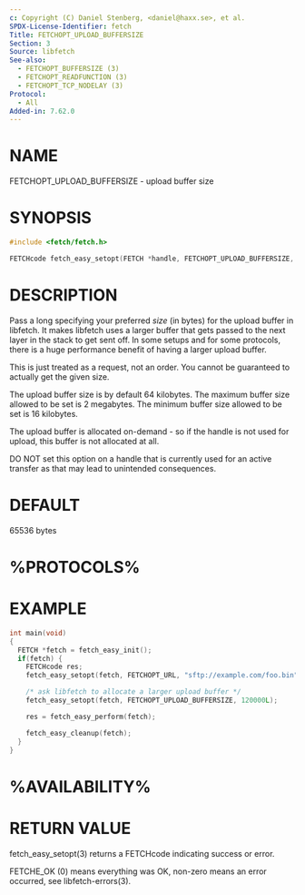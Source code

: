 ```yaml
---
c: Copyright (C) Daniel Stenberg, <daniel@haxx.se>, et al.
SPDX-License-Identifier: fetch
Title: FETCHOPT_UPLOAD_BUFFERSIZE
Section: 3
Source: libfetch
See-also:
  - FETCHOPT_BUFFERSIZE (3)
  - FETCHOPT_READFUNCTION (3)
  - FETCHOPT_TCP_NODELAY (3)
Protocol:
  - All
Added-in: 7.62.0
---
```


# NAME

FETCHOPT_UPLOAD_BUFFERSIZE - upload buffer size

# SYNOPSIS

~~~c
#include <fetch/fetch.h>

FETCHcode fetch_easy_setopt(FETCH *handle, FETCHOPT_UPLOAD_BUFFERSIZE, long size);
~~~

# DESCRIPTION

Pass a long specifying your preferred *size* (in bytes) for the upload
buffer in libfetch. It makes libfetch uses a larger buffer that gets passed to
the next layer in the stack to get sent off. In some setups and for some
protocols, there is a huge performance benefit of having a larger upload
buffer.

This is just treated as a request, not an order. You cannot be guaranteed to
actually get the given size.

The upload buffer size is by default 64 kilobytes. The maximum buffer size
allowed to be set is 2 megabytes. The minimum buffer size allowed to be set is
16 kilobytes.

The upload buffer is allocated on-demand - so if the handle is not used for
upload, this buffer is not allocated at all.

DO NOT set this option on a handle that is currently used for an active
transfer as that may lead to unintended consequences.

# DEFAULT

65536 bytes

# %PROTOCOLS%

# EXAMPLE

~~~c
int main(void)
{
  FETCH *fetch = fetch_easy_init();
  if(fetch) {
    FETCHcode res;
    fetch_easy_setopt(fetch, FETCHOPT_URL, "sftp://example.com/foo.bin");

    /* ask libfetch to allocate a larger upload buffer */
    fetch_easy_setopt(fetch, FETCHOPT_UPLOAD_BUFFERSIZE, 120000L);

    res = fetch_easy_perform(fetch);

    fetch_easy_cleanup(fetch);
  }
}
~~~

# %AVAILABILITY%

# RETURN VALUE

fetch_easy_setopt(3) returns a FETCHcode indicating success or error.

FETCHE_OK (0) means everything was OK, non-zero means an error occurred, see
libfetch-errors(3).
